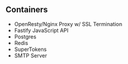 


## Containers

* OpenResty/Nginx Proxy w/ SSL Termination
* Fastify JavaScript API
* Postgres
* Redis
* SuperTokens
* SMTP Server